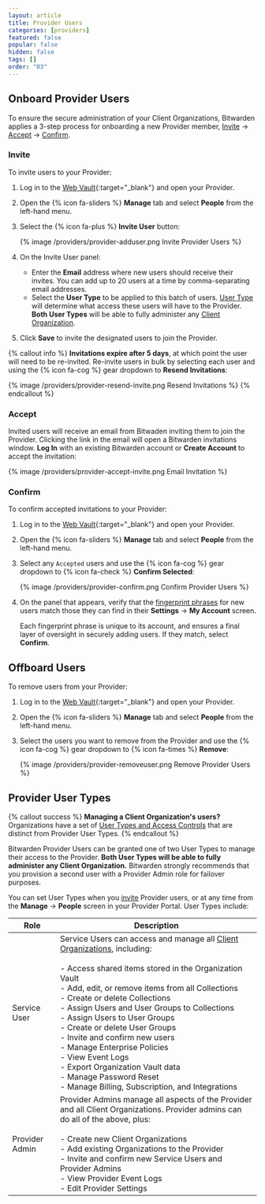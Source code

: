 ```yaml
---
layout: article
title: Provider Users
categories: [providers]
featured: false
popular: false
hidden: false
tags: []
order: "03"
---
```


## Onboard Provider Users

To ensure the secure administration of your Client Organizations, Bitwarden applies a 3-step process for onboarding a new Provider member, [Invite](#invite) &rarr; [Accept](#accept) &rarr; [Confirm](#confirm).

### Invite

To invite users to your Provider:

1. Log in to the [Web Vault](https://vault.bitwarden.com){:target="\_blank"} and open your Provider.
2. Open the {% icon fa-sliders %} **Manage** tab and select **People** from the left-hand menu.
3. Select the {% icon fa-plus %} **Invite User** button:

   {% image /providers/provider-adduser.png Invite Provider Users %}
4. On the Invite User panel:

   - Enter the **Email** address where new users should receive their invites. You can add up to 20 users at a time by comma-separating email addresses.
   - Select the **User Type** to be applied to this batch of users. [User Type](#provider-user-types) will determine what access these users will have to the Provider. **Both User Types** will be able to fully administer any [Client Organization]({{site.baseurl}}/article/client-orgs/).
5. Click **Save** to invite the designated users to join the Provider.

{% callout info %}
**Invitations expire after 5 days**, at which point the user will need to be re-invited. Re-invite users in bulk by selecting each user and using the {% icon fa-cog %} gear dropdown to **Resend Invitations**:

{% image /providers/provider-resend-invite.png Resend Invitations %}
{% endcallout %}

### Accept

Invited users will receive an email from Bitwaden inviting them to join the Provider. Clicking the link in the email will open a Bitwarden invitations window. **Log In** with an existing Bitwarden account or **Create Account** to accept the invitation:

{% image /providers/provider-accept-invite.png Email Invitation %}

### Confirm

To confirm accepted invitations to your Provider:

1. Log in to the [Web Vault](https://vault.bitwarden.com){:target="\_blank"} and open your Provider.
2. Open the {% icon fa-sliders %} **Manage** tab and select **People** from the left-hand menu.
3. Select any `Accepted` users and use the {% icon fa-cog %} gear dropdown to {% icon fa-check %} **Confirm Selected**:

   {% image /providers/provider-confirm.png Confirm Provider Users %}
4. On the panel that appears, verify that the [fingerprint phrases]({{site.baseurl}}/article/fingerprint-phrase/) for new users match those they can find in their **Settings** &rarr; **My Account** screen.

   Each fingerprint phrase is unique to its account, and ensures a final layer of oversight in securely adding users. If they match, select **Confirm**.

## Offboard Users

To remove users from your Provider:

1. Log in to the [Web Vault](https://vault.bitwarden.com){:target="\_blank"} and open your Provider.
2. Open the {% icon fa-sliders %} **Manage** tab and select **People** from the left-hand menu.
3. Select the users you want to remove from the Provider and use the {% icon fa-cog %} gear dropdown to {% icon fa-times %} **Remove**:

   {% image /providers/provider-removeuser.png Remove Provider Users %}

## Provider User Types

{% callout success %}
**Managing a Client Organization's users?** Organizations have a set of [User Types and Access Controls]({{site.baseurl}}/article/user-types-access-control/) that are distinct from Provider User Types.
{% endcallout %}

Bitwarden Provider Users can be granted one of two User Types to manage their access to the Provider. **Both User Types will be able to fully administer any Client Organization.** Bitwarden strongly recommends that you provision a second user with a Provider Admin role for failover purposes.

You can set User Types when you [invite](#invite) Provider users, or at any time from the **Manage** &rarr; **People** screen in your Provider Portal. User Types include:

|Role|Description|
|----|-----------|
|Service User|Service Users can access and manage all [Client Organizations]({{site.baseurl}}/article/client-orgs/), including:<br><br>- Access shared items stored in the Organization Vault<br>- Add, edit, or remove items from all Collections<br>- Create or delete Collections<br>- Assign Users and User Groups to Collections<br>- Assign Users to User Groups<br>- Create or delete User Groups<br>- Invite and confirm new users<br>- Manage Enterprise Policies<br>- View Event Logs<br>- Export Organization Vault data<br>- Manage Password Reset<br>- Manage Billing, Subscription, and Integrations|
|Provider Admin|Provider Admins manage all aspects of the Provider and all Client Organizations. Provider admins can do all of the above, plus:<br><br>- Create new Client Organizations<br>- Add existing Organizations to the Provider<br>- Invite and confirm new Service Users and Provider Admins<br>- View Provider Event Logs<br>- Edit Provider Settings|
